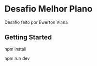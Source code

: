 # Desafio Melhor Plano

Desafio feito por Ewerton Viana

## Getting Started

npm install

npm run dev